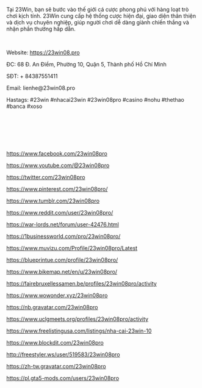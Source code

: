 <p>Tại 23Win, bạn sẽ bước v&agrave;o thế giới c&aacute; cược phong ph&uacute; với h&agrave;ng loạt tr&ograve; chơi kịch t&iacute;nh. 23Win cung cấp hệ thống cược hiện đại, giao diện th&acirc;n thiện v&agrave; dịch vụ chuy&ecirc;n nghiệp, gi&uacute;p người chơi dễ d&agrave;ng gi&agrave;nh chiến thắng v&agrave; nhận phần thưởng hấp dẫn.</p>
<p>&nbsp;</p>
<p>Website: <a href="https://23win08.pro/" target="_blank">https://23win08.pro</a></p>
<p>ĐC: 68 Đ. An Điềm, Phường 10, Quận 5, Th&agrave;nh phố Hồ Ch&iacute; Minh</p>
<p>SĐT: + 84387551411</p>
<p>Email: lienhe@23win08.pro</p>
<p>Hastags: #23win #nhacai23win #23win08pro #casino #nohu #thethao #banca #xoso</p>
<p>&nbsp;</p>
<p>&nbsp;</p>
<p>&nbsp;</p>
<p><a href="https://www.facebook.com/23win08pro" target="_blank">https://www.facebook.com/23win08pro</a></p>
<p><a href="https://www.youtube.com/@23win08pro" target="_blank">https://www.youtube.com/@23win08pro</a></p>
<p><a href="https://twitter.com/23win08pro" target="_blank">https://twitter.com/23win08pro</a></p>
<p><a href="https://www.pinterest.com/23win08pro/" target="_blank">https://www.pinterest.com/23win08pro/</a></p>
<p><a href="https://www.tumblr.com/23win08pro" target="_blank">https://www.tumblr.com/23win08pro</a></p>
<p><a href="https://www.reddit.com/user/23win08pro/" target="_blank">https://www.reddit.com/user/23win08pro/</a></p>
<p><a href="https://war-lords.net/forum/user-42476.html" target="_blank">https://war-lords.net/forum/user-42476.html</a></p>
<p><a href="https://1businessworld.com/pro/23win08pro/" target="_blank">https://1businessworld.com/pro/23win08pro/</a></p>
<p><a href="https://www.muvizu.com/Profile/23win08pro/Latest" target="_blank">https://www.muvizu.com/Profile/23win08pro/Latest</a></p>
<p><a href="https://blueprintue.com/profile/23win08pro/" target="_blank">https://blueprintue.com/profile/23win08pro/</a></p>
<p><a href="https://www.bikemap.net/en/u/23win08pro/" target="_blank">https://www.bikemap.net/en/u/23win08pro/</a></p>
<p><a href="https://fairebruxellessamen.be/profiles/23win08pro/activity" target="_blank">https://fairebruxellessamen.be/profiles/23win08pro/activity</a></p>
<p><a href="https://www.wowonder.xyz/23win08pro" target="_blank">https://www.wowonder.xyz/23win08pro</a></p>
<p><a href="https://nb.gravatar.com/23win08pro" target="_blank">https://nb.gravatar.com/23win08pro</a></p>
<p><a href="https://www.uclgmeets.org/profiles/23win08pro/activity" target="_blank">https://www.uclgmeets.org/profiles/23win08pro/activity</a></p>
<p><a href="https://www.freelistingusa.com/listings/nha-cai-23win-10" target="_blank">https://www.freelistingusa.com/listings/nha-cai-23win-10</a></p>
<p><a href="https://www.blockdit.com/23win08pro" target="_blank">https://www.blockdit.com/23win08pro</a></p>
<p><a href="http://freestyler.ws/user/519583/23win08pro" target="_blank">http://freestyler.ws/user/519583/23win08pro</a></p>
<p><a href="https://zh-tw.gravatar.com/23win08pro" target="_blank">https://zh-tw.gravatar.com/23win08pro</a></p>
<p><a href="https://pl.gta5-mods.com/users/23win08pro" target="_blank">https://pl.gta5-mods.com/users/23win08pro</a></p>
<p>&nbsp;</p>		
